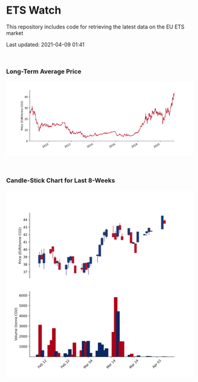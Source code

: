 # ETS Watch

This repository includes code for retrieving the latest data on the EU ETS market

Last updated: 2021-04-09 01:41

<br>

### Long-Term Average Price

![Long-term average](img/long_term_avg.png)

<br>

### Candle-Stick Chart for Last 8-Weeks

![Open, High, Low, Close & Volume](img/ohlc_vol.png)
